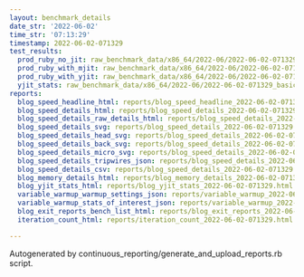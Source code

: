 ```yaml
---
layout: benchmark_details
date_str: '2022-06-02'
time_str: '07:13:29'
timestamp: 2022-06-02-071329
test_results:
  prod_ruby_no_jit: raw_benchmark_data/x86_64/2022-06/2022-06-02-071329_basic_benchmark_prod_ruby_no_jit.json
  prod_ruby_with_mjit: raw_benchmark_data/x86_64/2022-06/2022-06-02-071329_basic_benchmark_prod_ruby_with_mjit.json
  prod_ruby_with_yjit: raw_benchmark_data/x86_64/2022-06/2022-06-02-071329_basic_benchmark_prod_ruby_with_yjit.json
  yjit_stats: raw_benchmark_data/x86_64/2022-06/2022-06-02-071329_basic_benchmark_yjit_stats.json
reports:
  blog_speed_headline_html: reports/blog_speed_headline_2022-06-02-071329.html
  blog_speed_details_html: reports/blog_speed_details_2022-06-02-071329.html
  blog_speed_details_raw_details_html: reports/blog_speed_details_2022-06-02-071329.raw_details.html
  blog_speed_details_svg: reports/blog_speed_details_2022-06-02-071329.svg
  blog_speed_details_head_svg: reports/blog_speed_details_2022-06-02-071329.head.svg
  blog_speed_details_back_svg: reports/blog_speed_details_2022-06-02-071329.back.svg
  blog_speed_details_micro_svg: reports/blog_speed_details_2022-06-02-071329.micro.svg
  blog_speed_details_tripwires_json: reports/blog_speed_details_2022-06-02-071329.tripwires.json
  blog_speed_details_csv: reports/blog_speed_details_2022-06-02-071329.csv
  blog_memory_details_html: reports/blog_memory_details_2022-06-02-071329.html
  blog_yjit_stats_html: reports/blog_yjit_stats_2022-06-02-071329.html
  variable_warmup_warmup_settings_json: reports/variable_warmup_2022-06-02-071329.warmup_settings.json
  variable_warmup_stats_of_interest_json: reports/variable_warmup_2022-06-02-071329.stats_of_interest.json
  blog_exit_reports_bench_list_html: reports/blog_exit_reports_2022-06-02-071329.bench_list.html
  iteration_count_html: reports/iteration_count_2022-06-02-071329.html

---
```

Autogenerated by continuous_reporting/generate_and_upload_reports.rb script.
